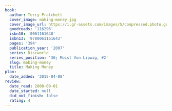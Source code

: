 ```yaml
---
book:
  author: Terry Pratchett
  cover_image: making-money.jpg
  cover_image_url: https://i.gr-assets.com/images/S/compressed.photo.goodreads.com/books/1440503111l/116296._SX318_.jpg
  goodreads: '116296'
  isbn10: '0061161640'
  isbn13: '9780061161643'
  pages: '394'
  publication_year: '2007'
  series: Discworld
  series_position: '36; Moist Von Lipwig, #2'
  slug: making-money
  title: Making Money
plan:
  date_added: '2015-04-08'
review:
  date_read: 2008-09-01
  date_started: null
  did_not_finish: false
  rating: 4
---
```

